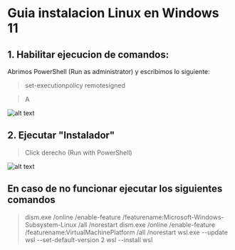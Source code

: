 # Guia instalacion Linux en Windows 11
## 1. Habilitar ejecucion de comandos:

Abrimos PowerShell (Run as administrator) y escribimos lo siguiente:
>set-executionpolicy remotesigned

>A

![alt text](https://github.com/ibaicolegio/FStudenVitoria/blob/main/1.Linux%20in%20Windows%2011/Habilitar.png)

## 2. Ejecutar "Instalador"

>Click derecho (Run with PowerShell)

![alt text](https://github.com/ibaicolegio/FStudenVitoria/blob/main/1.Linux%20in%20Windows%2011/Instalador.png)

## En caso de no funcionar ejecutar los siguientes comandos
>dism.exe /online /enable-feature /featurename:Microsoft-Windows-Subsystem-Linux /all /norestart
>dism.exe /online /enable-feature /featurename:VirtualMachinePlatform /all /norestart
>wsl.exe --update
>wsl --set-default-version 2
>wsl --install
>wsl
